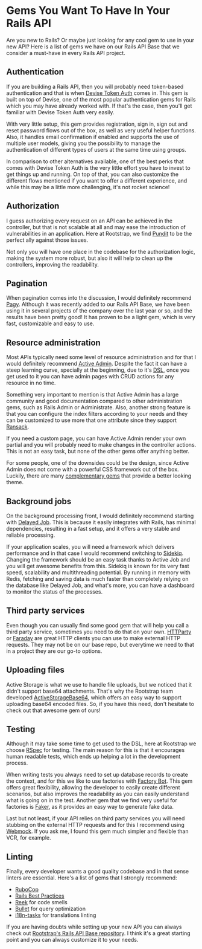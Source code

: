 # Gems You Want To Have In Your Rails API

Are you new to Rails? Or maybe just looking for any cool gem to use in your new API? Here is a list of gems we have on our Rails API Base that we consider a must-have in every Rails API project.

## Authentication
If you are building a Rails API, then you will probably need token-based authentication and that is when [Devise Token Auth](https://github.com/lynndylanhurley/devise_token_auth) comes in. This gem is built on top of Devise, one of the most popular authentication gems for Rails which you may have already worked with. If that's the case, then you'll get familiar with Devise Token Auth very easily.

With very little setup, this gem provides registration, sign in, sign out and reset password flows out of the box, as well as very useful helper functions. Also, it handles email confirmation if enabled and supports the use of multiple user models, giving you the possibility to manage the authentication of different types of users at the same time using groups.

In comparison to other alternatives available, one of the best perks that comes with Devise Token Auth is the very little effort you have to invest to get things up and running. On top of that, you can also customize the different flows mentioned if you want to offer a different experience, and while this may be a little more challenging, it's not rocket science!

## Authorization
I guess authorizing every request on an API can be achieved in the controller, but that is not scalable at all and may ease the introduction of vulnerabilities in an application. Here at Rootstrap, we find [Pundit](https://github.com/varvet/pundit) to be the perfect ally against those issues.

Not only you will have one place in the codebase for the authorization logic, making the system more robust, but also it will help to clean up the controllers, improving the readability.

## Pagination
When pagination comes into the discussion, I would definitely recommend [Pagy](https://github.com/ddnexus/pagy). Although it was recently added to our Rails API Base, we have been using it in several projects of the company over the last year or so, and the results have been pretty good! It has proven to be a light gem, which is very fast, customizable and easy to use.

## Resource administration
Most APIs typically need some level of resource administration and for that I would definitely recommend [Active Admin](https://github.com/activeadmin/activeadmin). Despite the fact it can have a steep learning curve, specially at the beginning, due to it's [DSL](https://martinfowler.com/dsl.html), once you get used to it you can have admin pages with CRUD actions for any resource in no time.

Something very important to mention is that Active Admin has a large community and good documentation compared to other administration gems, such as Rails Admin or Administrate. Also, another strong feature is that you can configure the index filters according to your needs and they can be customized to use more that one attribute since they support [Ransack](https://github.com/activerecord-hackery/ransack). 

If you need a custom page, you can have Active Admin render your own partial and you will probably need to make changes in the controller actions. This is not an easy task, but none of the other gems offer anything better.

For some people, one of the downsides could be the design, since Active Admin does not come with a powerful CSS framework out of the box. Luckily, there are many [complementary gems](https://github.com/activeadmin/activeadmin/wiki/Themes) that provide a better looking theme.

## Background jobs
On the background processing front, I would definitely recommend starting with [Delayed Job](https://github.com/collectiveidea/delayed_job). This is because it easily integrates with Rails, has minimal dependencies, resulting in a fast setup, and it offers a very stable and reliable processing.

If your application scales, you will need a framework which delivers performance and in that case I would recommend switching to [Sidekiq](https://github.com/mperham/sidekiq). Changing the framework should be an easy task thanks to Active Job and you will get awesome benefits from this. Sidekiq is known for its very fast speed, scalability and multithreading potential. By running in memory with Redis, fetching and saving data is much faster than completely relying on the database like Delayed Job, and what's more, you can have a dashboard to monitor the status of the processes.

## Third party services
Even though you can usually find some good gem that will help you call a third party service, sometimes you need to do that on your own. [HTTParty](https://github.com/jnunemaker/httparty) or [Faraday](https://github.com/lostisland/faraday) are great HTTP clients you can use to make external HTTP requests. They may not be on our base repo, but everytime we need to that in a project they are our go-to options.

## Uploading files
Active Storage is what we use to handle file uploads, but we noticed that it didn't support base64 attachments. That's why the Rootstrap team developed [ActiveStorageBase64](https://github.com/rootstrap/active-storage-base64), which offers an easy way to support uploading base64 encoded files. So, if you have this need, don't hesitate to check out that awesome gem of ours!

## Testing
Although it may take some time to get used to the DSL, here at Rootstrap we choose [RSpec](https://github.com/rspec/rspec-rails) for testing. The main reason for this is that it encourages human readable tests, which ends up helping a lot in the development process.

When writing tests you always need to set up database records to create the context, and for this we like to use factories with [Factory Bot](https://github.com/thoughtbot/factory_bot). This gem offers great flexibility, allowing the developer to easily create different scenarios, but also improves the readability as you can easily understand what is going on in the test. Another gem that we find very useful for factories is [Faker](https://github.com/faker-ruby/faker), as it provides an easy way to generate fake data.

Last but not least, if your API relies on third party services you will need stubbing on the external HTTP requests and for this I recommend using [Webmock](https://github.com/bblimke/webmock). If you ask me, I found this gem much simpler and flexible than VCR, for example.

## Linting
Finally, every developer wants a good quality codebase and in that sense linters are essential. Here's a list of gems that I strongly recommend:

* [RuboCop](https://github.com/rubocop-hq/rubocop-rails)
* [Rails Best Practices](https://github.com/flyerhzm/rails_best_practices)
* [Reek](https://github.com/troessner/reek) for code smells
* [Bullet](https://github.com/flyerhzm/bullet) for query optimization
* [i18n-tasks](https://github.com/glebm/i18n-tasks) for translations linting

If you are having doubts while setting up your new API you can always check out [Rootstrap's Rails API Base repository](https://github.com/rootstrap/rails_api_base). I think it's a great starting point and you can always customize it to your needs.
